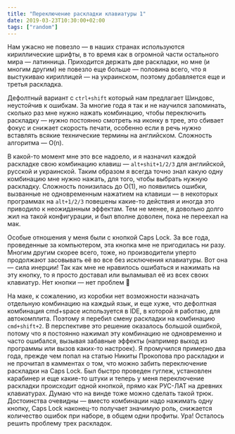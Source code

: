 ```yaml
---
title: "Переключение раскладки клавиатуры 1"
date: 2019-03-23T10:30:00+02:00
tags: ["random"]
---
```


Нам ужасно не повезло — в наших странах используются кириллические шрифты, в то время как в огромной части остального мира — латинница. Приходится держать две раскладки, но мне (и многим другим) не повезло еще больше — половина всего, что я выстукиваю кириллицей — на украинском, поэтому добавляется еще и третья раскладка.

Дефолтный вариант с `ctrl+shift` который нам предлагает Шиндовс, неустойчив к ошибкам. За многие года я так и не научился запоминать, сколько раз мне нужно нажать комбинацию, чтобы переключить раскладку — нужно постоянно смотреть на иконку в трее, это сбивает фокус и снижает скорость печати, особенно если в речь нужно вставлять всякие технические термины на английском. Сложность алгоритма — O(n).

В какой-то момент мне это все надоело, и я назначил каждой раскладке свою комбинацию клавиш — `alt+shit+1/2/3` для английской, русской и украинской. Таким образом я всегда точно знал какую одну комбинацию мне нужно нажать, для того, чтобы выбрать нужную раскладку. Сложность понизилась до O(1), но появились ошибки, вызванные не одновременным нажатием на клавиши — в некоторых программах на `alt+1/2/3` повешены какие-то действия и иногда это приводило к неожиданным эффектам. Тем не менее, я довольно долго жил на такой конфигурации, и был вполне доволен, пока не переехал на мак.

Особые отношения у меня были с кнопкой Caps Lock. За все года, проведенные за компьютером, эта кнопка мне не пригодилась ни разу. Многим другим скорее всего, тоже, но производители уперто продолжают засовывать её во все без исключения клавиатуры. Вот она — сила инерции! Так как мне не нравилось ошибаться и нажимать на эту кнопку, то я просто доставал или выламывал её из всех своих клавиатур. Нет кнопки — нет проблем 🙂

На маке, к сожалению, из коробки нет возможности назначать отдельную комбинацию на каждый язык, и еще хуже, что дефолтная комбинация cmd+space используется в IDE, в которой я работаю, для автокомплита. Поэтому я перебил смену раскладки на комбинацию `cmd+shift+2`. В перспективе это решение оказалось большой ошибкой, потому что я постоянно нажимал эту комбинацию не одновременно и часто ошибался, вызывая забавные эффекты (например выход из программы или вызов каких-то настроек). Я промучился примерно два года, прежде чем попал на статью Никиты Прокопова про раскладки и не прочитал в камментах о том, что можно забить переключение раскладки на Caps Lock. Был быстро проведен гуглеж, установлен карабинер и еще какие-то штуки и теперь у меня переключение раскладки происходит одной кнопкой, прямо как РУС-ЛАТ на древних клавиатурах. Думаю что на винде тоже можно сделать такой трюк. Достоинства очевидны — вместо комбинации надо нажимать одну кнопку, Caps Lock наконец-то получает значимую роль, снижается количество ошибок при наборе, в общем одни профиты. Ура! Осталось решить проблему трех раскладок.
